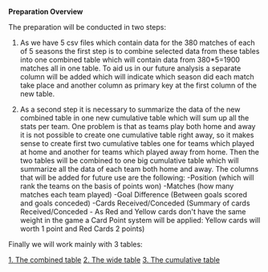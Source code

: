 **Preparation Overview**

The preparation will be conducted in two steps:

1. As we have 5 csv files which contain data for the 380 matches of each of 5 seasons the first step is to combine selected data from these tables into one combined table which will contain data from 380*5=1900 matches all in one table.
To aid us in our future analysis a separate column will be added which will indicate which season did each match take place and another column as primary key at the first column of the new table.

2. As a second step it is necessary to summarize the data of the new combined table in one new cumulative table which will sum up all the stats per team. One problem is that as teams play both home and away it is not possible to create one cumulative table right away, so it makes sense to create first two cumulative tables one for teams which played at home and another for teams which played away from home.
Then the two tables will be combined to one big cumulative table which will summarize all the data of each team both home and away.
The columns that will be added for future use are the following:
-Position (which will rank the teams on the basis of points won)
-Matches (how many matches each team played)
-Goal Difference (Between goals scored and goals conceded)
-Cards Received/Conceded (Summary of cards Received/Conceded - As Red and Yellow cards don't have the same weight in the game a Card Point system will be applied: Yellow cards will worth 1 point and Red Cards 2 points)

Finally we will work mainly with 3 tables:

[1. The combined table](https://github.com/vagge86/Premier-League-2017-22/blob/main/1.Preparation/1.1%20Combined%20Table/Combined_Table_20172022.csv)
[2. The wide table](https://github.com/vagge86/Premier-League-2017-22/blob/main/1.Preparation/1.2%20Cumulative%20Table/Wide_Table.csv)
[3. The cumulative table](https://github.com/vagge86/Premier-League-2017-22/blob/main/1.Preparation/1.2%20Cumulative%20Table/Cumulative_Table_20172022.csv)
